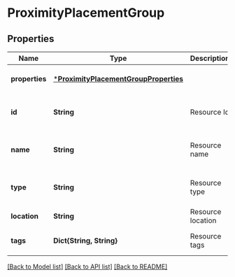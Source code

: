# ProximityPlacementGroup


## Properties
Name | Type | Description | Notes
------------ | ------------- | ------------- | -------------
**properties** | [***ProximityPlacementGroupProperties**](ProximityPlacementGroupProperties.md) |  | [optional] [default to nothing]
**id** | **String** | Resource Id | [optional] [readonly] [default to nothing]
**name** | **String** | Resource name | [optional] [readonly] [default to nothing]
**type** | **String** | Resource type | [optional] [readonly] [default to nothing]
**location** | **String** | Resource location | [default to nothing]
**tags** | **Dict{String, String}** | Resource tags | [optional] [default to nothing]


[[Back to Model list]](../README.md#models) [[Back to API list]](../README.md#api-endpoints) [[Back to README]](../README.md)


